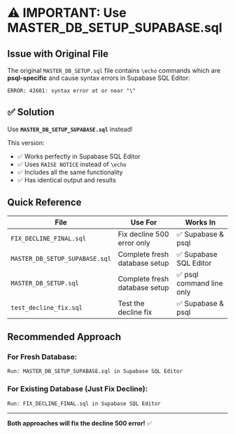 # ⚠️ IMPORTANT: Use MASTER_DB_SETUP_SUPABASE.sql

## Issue with Original File

The original `MASTER_DB_SETUP.sql` file contains `\echo` commands which are **psql-specific** and cause syntax errors in Supabase SQL Editor:

```
ERROR: 42601: syntax error at or near "\"
```

## ✅ Solution

Use **`MASTER_DB_SETUP_SUPABASE.sql`** instead!

This version:
- ✅ Works perfectly in Supabase SQL Editor
- ✅ Uses `RAISE NOTICE` instead of `\echo`
- ✅ Includes all the same functionality
- ✅ Has identical output and results

## Quick Reference

| File | Use For | Works In |
|------|---------|----------|
| `FIX_DECLINE_FINAL.sql` | Fix decline 500 error only | ✅ Supabase & psql |
| `MASTER_DB_SETUP_SUPABASE.sql` | Complete fresh database setup | ✅ Supabase SQL Editor |
| `MASTER_DB_SETUP.sql` | Complete fresh database setup | ✅ psql command line only |
| `test_decline_fix.sql` | Test the decline fix | ✅ Supabase & psql |

## Recommended Approach

### For Fresh Database:
```
Run: MASTER_DB_SETUP_SUPABASE.sql in Supabase SQL Editor
```

### For Existing Database (Just Fix Decline):
```
Run: FIX_DECLINE_FINAL.sql in Supabase SQL Editor
```

---

**Both approaches will fix the decline 500 error!** ✅
